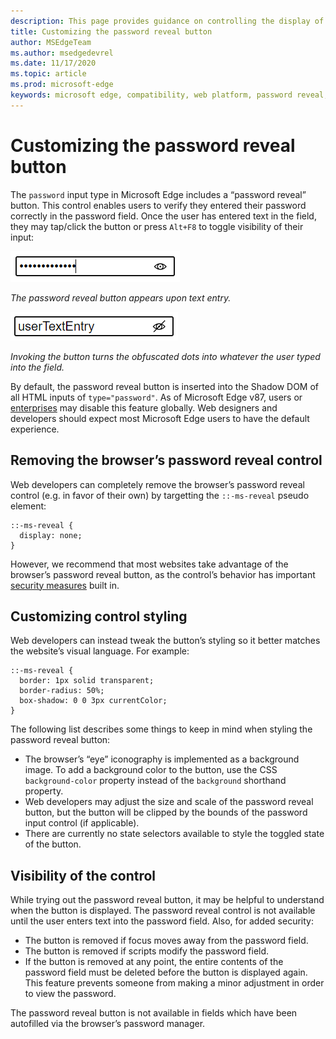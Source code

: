 ```yaml
---
description: This page provides guidance on controlling the display of the password reveal button
title: Customizing the password reveal button
author: MSEdgeTeam
ms.author: msedgedevrel
ms.date: 11/17/2020
ms.topic: article
ms.prod: microsoft-edge
keywords: microsoft edge, compatibility, web platform, password reveal, eye icon
---
```

# Customizing the password reveal button

The `password` input type in Microsoft Edge includes a “password reveal” button. This control enables users to verify they entered their password correctly in the password field. Once the user has entered text in the field, they may tap/click the button or press `Alt+F8` to toggle visibility of their input:

![A password field with dots hiding entered characters. An icon shaped like an eye is displayed within the right-hand side of the field.](../media/web-platform/password-reveal/password-eye.png)

_The password reveal button appears upon text entry._

![The eye icon in the same password field now has a stroke through it, and the characters are revealed.](../media/web-platform/password-reveal/password-toggled.png)

_Invoking the button turns the obfuscated dots into whatever the user typed into the field._

By default, the password reveal button is inserted into the Shadow DOM of all HTML inputs of `type="password"`. As of Microsoft Edge v87, users or [enterprises](https://docs.microsoft.com/deployedge/microsoft-edge-policies#passwordrevealenabled) may disable this feature globally. Web designers and developers should expect most Microsoft Edge users to have the default experience.

## Removing the browser’s password reveal control

Web developers can completely remove the browser’s password reveal control (e.g. in favor of their own) by targetting the `::-ms-reveal` pseudo element:

```
::-ms-reveal {
  display: none;
}
```

However, we recommend that most websites take advantage of the browser’s password reveal button, as the control’s behavior has important [security measures](#visibility-of-the-control) built in.

## Customizing control styling

Web developers can instead tweak the button’s styling so it better matches the website’s visual language. For example:

```
::-ms-reveal {
  border: 1px solid transparent;
  border-radius: 50%;
  box-shadow: 0 0 3px currentColor;
}
```

The following list describes some things to keep in mind when styling the password reveal button:

* The browser’s “eye” iconography is implemented as a background image. To add a background color to the button, use the CSS `background-color` property instead of the `background` shorthand property.
* Web developers may adjust the size and scale of the password reveal button, but the button will be clipped by the bounds of the password input control (if applicable).
* There are currently no state selectors available to style the toggled state of the button.

## Visibility of the control

While trying out the password reveal button, it may be helpful to understand when the button is displayed. The password reveal control is not available until the user enters text into the password field. Also, for added security:

* The button is removed if focus moves away from the password field.
* The button is removed if scripts modify the password field.
* If the button is removed at any point, the entire contents of the password field must be deleted before the button is displayed again. This feature prevents someone from making a minor adjustment in order to view the password.

The password reveal button is not available in fields which have been autofilled via the browser’s password manager.
